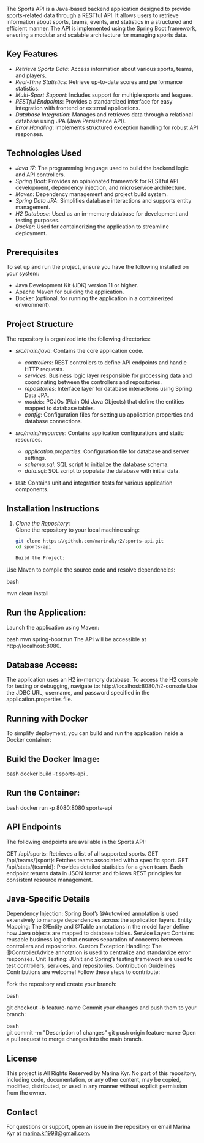 The Sports API is a Java-based backend application designed to provide sports-related data through a RESTful API. It allows users to retrieve information about sports, teams, events, and statistics in a structured and efficient manner. The API is implemented using the Spring Boot framework, ensuring a modular and scalable architecture for managing sports data.

## Key Features

- *Retrieve Sports Data*: Access information about various sports, teams, and players.  
- *Real-Time Statistics*: Retrieve up-to-date scores and performance statistics.  
- *Multi-Sport Support*: Includes support for multiple sports and leagues.  
- *RESTful Endpoints*: Provides a standardized interface for easy integration with frontend or external applications.  
- *Database Integration*: Manages and retrieves data through a relational database using JPA (Java Persistence API).  
- *Error Handling*: Implements structured exception handling for robust API responses.  

## Technologies Used

- *Java 17*: The programming language used to build the backend logic and API controllers.  
- *Spring Boot*: Provides an opinionated framework for RESTful API development, dependency injection, and microservice architecture.  
- *Maven*: Dependency management and project build system.  
- *Spring Data JPA*: Simplifies database interactions and supports entity management.  
- *H2 Database*: Used as an in-memory database for development and testing purposes.  
- *Docker*: Used for containerizing the application to streamline deployment.  

## Prerequisites

To set up and run the project, ensure you have the following installed on your system:  
- Java Development Kit (JDK) version 11 or higher.  
- Apache Maven for building the application.  
- Docker (optional, for running the application in a containerized environment).  

## Project Structure

The repository is organized into the following directories:  

- *src/main/java*: Contains the core application code.  
  - *controllers*: REST controllers to define API endpoints and handle HTTP requests.  
  - *services*: Business logic layer responsible for processing data and coordinating between the controllers and repositories.  
  - *repositories*: Interface layer for database interactions using Spring Data JPA.  
  - *models*: POJOs (Plain Old Java Objects) that define the entities mapped to database tables.  
  - *config*: Configuration files for setting up application properties and database connections.  

- *src/main/resources*: Contains application configurations and static resources.  
  - *application.properties*: Configuration file for database and server settings.  
  - *schema.sql*: SQL script to initialize the database schema.  
  - *data.sql*: SQL script to populate the database with initial data.  

- *test*: Contains unit and integration tests for various application components.  

## Installation Instructions

1. *Clone the Repository*:  
   Clone the repository to your local machine using:  
   ```bash
   git clone https://github.com/marinakyr2/sports-api.git
   cd sports-api

   Build the Project:
Use Maven to compile the source code and resolve dependencies:

bash

mvn clean install
## Run the Application:
Launch the application using Maven:

bash
mvn spring-boot:run
The API will be accessible at http://localhost:8080.

## Database Access:
The application uses an H2 in-memory database. To access the H2 console for testing or debugging, navigate to:
http://localhost:8080/h2-console
Use the JDBC URL, username, and password specified in the application.properties file.

## Running with Docker
To simplify deployment, you can build and run the application inside a Docker container:

## Build the Docker Image:

bash
docker build -t sports-api .
## Run the Container:

bash
docker run -p 8080:8080 sports-api
## API Endpoints
The following endpoints are available in the Sports API:

GET /api/sports: Retrieves a list of all supported sports.
GET /api/teams/{sport}: Fetches teams associated with a specific sport.
GET /api/stats/{teamId}: Provides detailed statistics for a given team.
Each endpoint returns data in JSON format and follows REST principles for consistent resource management.

## Java-Specific Details
Dependency Injection: Spring Boot’s @Autowired annotation is used extensively to manage dependencies across the application layers.
Entity Mapping: The @Entity and @Table annotations in the model layer define how Java objects are mapped to database tables.
Service Layer: Contains reusable business logic that ensures separation of concerns between controllers and repositories.
Custom Exception Handling: The @ControllerAdvice annotation is used to centralize and standardize error responses.
Unit Testing: JUnit and Spring’s testing framework are used to test controllers, services, and repositories.
Contribution Guidelines
Contributions are welcome! Follow these steps to contribute:

Fork the repository and create your branch:

bash

git checkout -b feature-name
Commit your changes and push them to your branch:

bash\
git commit -m "Description of changes"
git push origin feature-name
Open a pull request to merge changes into the main branch.

## License
This project is All Rights Reserved by Marina Kyr. No part of this repository, including code, documentation, or any other content, may be copied, modified, distributed, or used in any manner without explicit permission from the owner.

## Contact
For questions or support, open an issue in the repository or email Marina Kyr at marina.k.1998@gmail.com.
